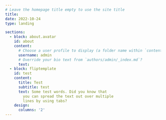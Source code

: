 ```yaml
---
# Leave the homepage title empty to use the site title
title:
date: 2022-10-24
type: landing

sections:
  - block: about.avatar
    id: about
    content:
      # Choose a user profile to display (a folder name within `content/authors/`)
      username: admin
      # Override your bio text from `authors/admin/_index.md`?
      text:
  - block: fliptemplate
    id: test
    content:
      title: Test
      subtitle: test
      text: Some test words. Did you know that 
        you can spread the text out over multiple
        lines by using tabs?
    design:
      columns: '2'
---
```

